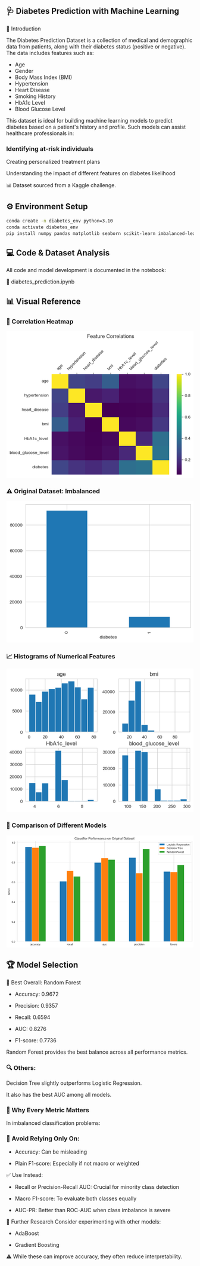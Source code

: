 ## 🩺 Diabetes Prediction with Machine Learning
📘 Introduction

The Diabetes Prediction Dataset is a collection of medical and demographic data from patients, along with their diabetes status (positive or negative). The data includes features such as:

- Age
- Gender
- Body Mass Index (BMI)
- Hypertension
- Heart Disease
- Smoking History
- HbA1c Level
- Blood Glucose Level

This dataset is ideal for building machine learning models to predict diabetes based on a patient's history and profile. Such models can assist healthcare professionals in:

### Identifying at-risk individuals

Creating personalized treatment plans

Understanding the impact of different features on diabetes likelihood

📊 Dataset sourced from a Kaggle challenge.

## ⚙️ Environment Setup
```bash
conda create -n diabetes_env python=3.10
conda activate diabetes_env
pip install numpy pandas matplotlib seaborn scikit-learn imbalanced-learn jupyter
```
## 💻 Code & Dataset Analysis
All code and model development is documented in the notebook:

📁 diabetes_prediction.ipynb

## 📊 Visual Reference
### 🔗 Correlation Heatmap
![corrs.png](images%2Fcorrs.png)

### ⚠️ Original Dataset: Imbalanced
![imbalanced_target.png](images%2Fimbalanced_target.png)

### 📈 Histograms of Numerical Features
![numerical_dataset_hist.png](images%2Fnumerical_dataset_hist.png)

### 🤖 Comparison of Different Models
![model_comparison.png](images%2Fmodel_comparison.png)

## 🏆 Model Selection

🥇 Best Overall: Random Forest
- Accuracy: 0.9672

- Precision: 0.9357

- Recall: 0.6594

- AUC: 0.8276

- F1-score: 0.7736

Random Forest provides the best balance across all performance metrics.

### 🔍 Others:
Decision Tree slightly outperforms Logistic Regression.

It also has the best AUC among all models.

### 📏 Why Every Metric Matters
In imbalanced classification problems:

### 🚫 Avoid Relying Only On:
- Accuracy: Can be misleading

- Plain F1-score: Especially if not macro or weighted

✅ Use Instead:
- Recall or Precision-Recall AUC: Crucial for minority class detection

- Macro F1-score: To evaluate both classes equally

- AUC-PR: Better than ROC-AUC when class imbalance is severe

🔬 Further Research
Consider experimenting with other models:

- AdaBoost

- Gradient Boosting

⚠️ While these can improve accuracy, they often reduce interpretability.